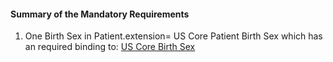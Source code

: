 #### Summary of the Mandatory Requirements

1. One Birth Sex in Patient.extension= US Core Patient Birth Sex which has an required binding to:
[US Core Birth Sex](ValueSet-us-core-birthsex.html)
